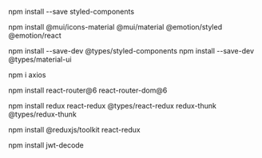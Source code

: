 
npm install --save styled-components

npm install @mui/icons-material @mui/material @emotion/styled @emotion/react

npm install --save-dev @types/styled-components
npm install --save-dev @types/material-ui

npm i axios

npm install react-router@6 react-router-dom@6

npm install redux react-redux @types/react-redux redux-thunk @types/redux-thunk

npm install @reduxjs/toolkit react-redux



npm install jwt-decode

